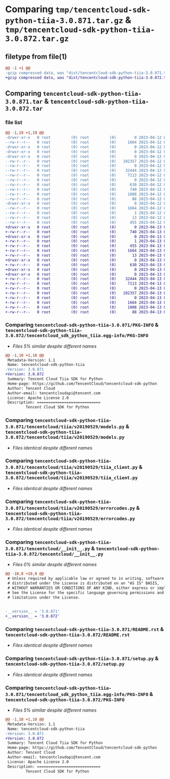 # Comparing `tmp/tencentcloud-sdk-python-tiia-3.0.871.tar.gz` & `tmp/tencentcloud-sdk-python-tiia-3.0.872.tar.gz`

## filetype from file(1)

```diff
@@ -1 +1 @@
-gzip compressed data, was "dist/tencentcloud-sdk-python-tiia-3.0.871.tar", last modified: Wed Apr 12 00:44:01 2023, max compression
+gzip compressed data, was "dist/tencentcloud-sdk-python-tiia-3.0.872.tar", last modified: Thu Apr 13 01:03:34 2023, max compression
```

## Comparing `tencentcloud-sdk-python-tiia-3.0.871.tar` & `tencentcloud-sdk-python-tiia-3.0.872.tar`

### file list

```diff
@@ -1,19 +1,19 @@
-drwxr-xr-x   0 root         (0) root         (0)        0 2023-04-12 00:44:01.000000 tencentcloud-sdk-python-tiia-3.0.871/
--rw-r--r--   0 root         (0) root         (0)     1664 2023-04-12 00:44:01.000000 tencentcloud-sdk-python-tiia-3.0.871/PKG-INFO
-drwxr-xr-x   0 root         (0) root         (0)        0 2023-04-12 00:44:01.000000 tencentcloud-sdk-python-tiia-3.0.871/tencentcloud/
-drwxr-xr-x   0 root         (0) root         (0)        0 2023-04-12 00:44:01.000000 tencentcloud-sdk-python-tiia-3.0.871/tencentcloud/tiia/
-drwxr-xr-x   0 root         (0) root         (0)        0 2023-04-12 00:44:01.000000 tencentcloud-sdk-python-tiia-3.0.871/tencentcloud/tiia/v20190529/
--rw-r--r--   0 root         (0) root         (0)   102357 2023-04-12 00:44:01.000000 tencentcloud-sdk-python-tiia-3.0.871/tencentcloud/tiia/v20190529/models.py
--rw-r--r--   0 root         (0) root         (0)        0 2023-04-12 00:44:01.000000 tencentcloud-sdk-python-tiia-3.0.871/tencentcloud/tiia/v20190529/__init__.py
--rw-r--r--   0 root         (0) root         (0)    32444 2023-04-12 00:44:01.000000 tencentcloud-sdk-python-tiia-3.0.871/tencentcloud/tiia/v20190529/tiia_client.py
--rw-r--r--   0 root         (0) root         (0)     7113 2023-04-12 00:44:01.000000 tencentcloud-sdk-python-tiia-3.0.871/tencentcloud/tiia/v20190529/errorcodes.py
--rw-r--r--   0 root         (0) root         (0)        0 2023-04-12 00:44:01.000000 tencentcloud-sdk-python-tiia-3.0.871/tencentcloud/tiia/__init__.py
--rw-r--r--   0 root         (0) root         (0)      630 2023-04-12 00:44:01.000000 tencentcloud-sdk-python-tiia-3.0.871/tencentcloud/__init__.py
--rw-r--r--   0 root         (0) root         (0)      740 2023-04-12 00:44:01.000000 tencentcloud-sdk-python-tiia-3.0.871/README.rst
--rw-r--r--   0 root         (0) root         (0)     1008 2023-04-12 00:44:01.000000 tencentcloud-sdk-python-tiia-3.0.871/setup.py
--rw-r--r--   0 root         (0) root         (0)       88 2023-04-12 00:44:01.000000 tencentcloud-sdk-python-tiia-3.0.871/setup.cfg
-drwxr-xr-x   0 root         (0) root         (0)        0 2023-04-12 00:44:01.000000 tencentcloud-sdk-python-tiia-3.0.871/tencentcloud_sdk_python_tiia.egg-info/
--rw-r--r--   0 root         (0) root         (0)     1664 2023-04-12 00:44:01.000000 tencentcloud-sdk-python-tiia-3.0.871/tencentcloud_sdk_python_tiia.egg-info/PKG-INFO
--rw-r--r--   0 root         (0) root         (0)        1 2023-04-12 00:44:01.000000 tencentcloud-sdk-python-tiia-3.0.871/tencentcloud_sdk_python_tiia.egg-info/dependency_links.txt
--rw-r--r--   0 root         (0) root         (0)       13 2023-04-12 00:44:01.000000 tencentcloud-sdk-python-tiia-3.0.871/tencentcloud_sdk_python_tiia.egg-info/top_level.txt
--rw-r--r--   0 root         (0) root         (0)      455 2023-04-12 00:44:01.000000 tencentcloud-sdk-python-tiia-3.0.871/tencentcloud_sdk_python_tiia.egg-info/SOURCES.txt
+drwxr-xr-x   0 root         (0) root         (0)        0 2023-04-13 01:03:34.000000 tencentcloud-sdk-python-tiia-3.0.872/
+-rw-r--r--   0 root         (0) root         (0)      740 2023-04-13 01:03:34.000000 tencentcloud-sdk-python-tiia-3.0.872/README.rst
+drwxr-xr-x   0 root         (0) root         (0)        0 2023-04-13 01:03:34.000000 tencentcloud-sdk-python-tiia-3.0.872/tencentcloud_sdk_python_tiia.egg-info/
+-rw-r--r--   0 root         (0) root         (0)        1 2023-04-13 01:03:34.000000 tencentcloud-sdk-python-tiia-3.0.872/tencentcloud_sdk_python_tiia.egg-info/dependency_links.txt
+-rw-r--r--   0 root         (0) root         (0)      455 2023-04-13 01:03:34.000000 tencentcloud-sdk-python-tiia-3.0.872/tencentcloud_sdk_python_tiia.egg-info/SOURCES.txt
+-rw-r--r--   0 root         (0) root         (0)     1664 2023-04-13 01:03:34.000000 tencentcloud-sdk-python-tiia-3.0.872/tencentcloud_sdk_python_tiia.egg-info/PKG-INFO
+-rw-r--r--   0 root         (0) root         (0)       13 2023-04-13 01:03:34.000000 tencentcloud-sdk-python-tiia-3.0.872/tencentcloud_sdk_python_tiia.egg-info/top_level.txt
+drwxr-xr-x   0 root         (0) root         (0)        0 2023-04-13 01:03:34.000000 tencentcloud-sdk-python-tiia-3.0.872/tencentcloud/
+-rw-r--r--   0 root         (0) root         (0)      630 2023-04-13 01:03:34.000000 tencentcloud-sdk-python-tiia-3.0.872/tencentcloud/__init__.py
+drwxr-xr-x   0 root         (0) root         (0)        0 2023-04-13 01:03:34.000000 tencentcloud-sdk-python-tiia-3.0.872/tencentcloud/tiia/
+drwxr-xr-x   0 root         (0) root         (0)        0 2023-04-13 01:03:34.000000 tencentcloud-sdk-python-tiia-3.0.872/tencentcloud/tiia/v20190529/
+-rw-r--r--   0 root         (0) root         (0)    32444 2023-04-13 01:03:34.000000 tencentcloud-sdk-python-tiia-3.0.872/tencentcloud/tiia/v20190529/tiia_client.py
+-rw-r--r--   0 root         (0) root         (0)     7113 2023-04-13 01:03:34.000000 tencentcloud-sdk-python-tiia-3.0.872/tencentcloud/tiia/v20190529/errorcodes.py
+-rw-r--r--   0 root         (0) root         (0)        0 2023-04-13 01:03:34.000000 tencentcloud-sdk-python-tiia-3.0.872/tencentcloud/tiia/v20190529/__init__.py
+-rw-r--r--   0 root         (0) root         (0)   102357 2023-04-13 01:03:34.000000 tencentcloud-sdk-python-tiia-3.0.872/tencentcloud/tiia/v20190529/models.py
+-rw-r--r--   0 root         (0) root         (0)        0 2023-04-13 01:03:34.000000 tencentcloud-sdk-python-tiia-3.0.872/tencentcloud/tiia/__init__.py
+-rw-r--r--   0 root         (0) root         (0)     1664 2023-04-13 01:03:34.000000 tencentcloud-sdk-python-tiia-3.0.872/PKG-INFO
+-rw-r--r--   0 root         (0) root         (0)     1008 2023-04-13 01:03:34.000000 tencentcloud-sdk-python-tiia-3.0.872/setup.py
+-rw-r--r--   0 root         (0) root         (0)       88 2023-04-13 01:03:34.000000 tencentcloud-sdk-python-tiia-3.0.872/setup.cfg
```

### Comparing `tencentcloud-sdk-python-tiia-3.0.871/PKG-INFO` & `tencentcloud-sdk-python-tiia-3.0.872/tencentcloud_sdk_python_tiia.egg-info/PKG-INFO`

 * *Files 5% similar despite different names*

```diff
@@ -1,10 +1,10 @@
 Metadata-Version: 1.1
 Name: tencentcloud-sdk-python-tiia
-Version: 3.0.871
+Version: 3.0.872
 Summary: Tencent Cloud Tiia SDK for Python
 Home-page: https://github.com/TencentCloud/tencentcloud-sdk-python
 Author: Tencent Cloud
 Author-email: tencentcloudapi@tencent.com
 License: Apache License 2.0
 Description: ============================
         Tencent Cloud SDK for Python
```

### Comparing `tencentcloud-sdk-python-tiia-3.0.871/tencentcloud/tiia/v20190529/models.py` & `tencentcloud-sdk-python-tiia-3.0.872/tencentcloud/tiia/v20190529/models.py`

 * *Files identical despite different names*

### Comparing `tencentcloud-sdk-python-tiia-3.0.871/tencentcloud/tiia/v20190529/tiia_client.py` & `tencentcloud-sdk-python-tiia-3.0.872/tencentcloud/tiia/v20190529/tiia_client.py`

 * *Files identical despite different names*

### Comparing `tencentcloud-sdk-python-tiia-3.0.871/tencentcloud/tiia/v20190529/errorcodes.py` & `tencentcloud-sdk-python-tiia-3.0.872/tencentcloud/tiia/v20190529/errorcodes.py`

 * *Files identical despite different names*

### Comparing `tencentcloud-sdk-python-tiia-3.0.871/tencentcloud/__init__.py` & `tencentcloud-sdk-python-tiia-3.0.872/tencentcloud/__init__.py`

 * *Files 0% similar despite different names*

```diff
@@ -10,8 +10,8 @@
 # Unless required by applicable law or agreed to in writing, software
 # distributed under the License is distributed on an "AS IS" BASIS,
 # WITHOUT WARRANTIES OR CONDITIONS OF ANY KIND, either express or implied.
 # See the License for the specific language governing permissions and
 # limitations under the License.
 
 
-__version__ = '3.0.871'
+__version__ = '3.0.872'
```

### Comparing `tencentcloud-sdk-python-tiia-3.0.871/README.rst` & `tencentcloud-sdk-python-tiia-3.0.872/README.rst`

 * *Files identical despite different names*

### Comparing `tencentcloud-sdk-python-tiia-3.0.871/setup.py` & `tencentcloud-sdk-python-tiia-3.0.872/setup.py`

 * *Files identical despite different names*

### Comparing `tencentcloud-sdk-python-tiia-3.0.871/tencentcloud_sdk_python_tiia.egg-info/PKG-INFO` & `tencentcloud-sdk-python-tiia-3.0.872/PKG-INFO`

 * *Files 5% similar despite different names*

```diff
@@ -1,10 +1,10 @@
 Metadata-Version: 1.1
 Name: tencentcloud-sdk-python-tiia
-Version: 3.0.871
+Version: 3.0.872
 Summary: Tencent Cloud Tiia SDK for Python
 Home-page: https://github.com/TencentCloud/tencentcloud-sdk-python
 Author: Tencent Cloud
 Author-email: tencentcloudapi@tencent.com
 License: Apache License 2.0
 Description: ============================
         Tencent Cloud SDK for Python
```

